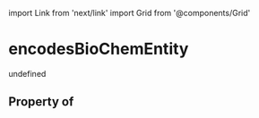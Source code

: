import Link from 'next/link'
import Grid from '@components/Grid'

# encodesBioChemEntity

undefined

## Property of




